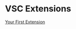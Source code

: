 # VSC Extensions

[Your First Extension](https://code.visualstudio.com/api/get-started/your-first-extension)
